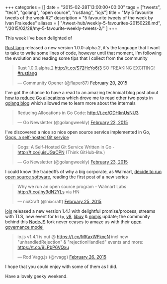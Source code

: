 +++
categories = []
date = "2015-02-28T13:00:00+00:00"
tags = ["tweets", "tech", "golang", "open source", "rustlang", "iojs"]
title = "My 5 favourite tweets of the week #2"
description = "5 favourite tweets of the week by Ivan Fraixedes"
aliases = [
  "/tweet-hub/weekly-5-favourites-20150228.md",
  "/2015/02/28/my-5-favourite-weekly-tweets-2/"
]
+++

This week I've been delighted of

[Rust lang](http://www.rust-lang.org/) released a new version 1.0.0-alpha.2, it's the language that I want to take to write some lines of code, however until that moment, I'm following the evolution and reading some tips that I collect from the community

<blockquote class="twitter-tweet tw-align-center" data-partner="tweetdeck"><p>Rust 1.0.0.alpha.2 <a href="http://t.co/S72HcYo6t3">http://t.co/S72HcYo6t3</a> SO FREAKING EXCITING! <a href="https://twitter.com/hashtag/rustlang?src=hash">#rustlang</a></p>&mdash; Community Opener (@flaper87) <a href="https://twitter.com/flaper87/status/568874641923698690">February 20, 2015</a></blockquote>
<script async src="//platform.twitter.com/widgets.js" charset="utf-8"></script>


I've got the chance to have a read to an amazing technical blog post about [how to reduce Go allocations](https://methane.github.io/2015/02/reduce-allocation-in-go-code/) which drove me to read other two posts in [golang blog](blog.golang.org) which allowed me to learn more about the internals

<blockquote class="twitter-tweet tw-align-center" data-partner="tweetdeck"><p>Reducing Allocations in Go Code: <a href="http://t.co/ODHknUsNU3">http://t.co/ODHknUsNU3</a></p>&mdash; Go Newsletter (@golangweekly) <a href="https://twitter.com/golangweekly/status/569594226041872385">February 22, 2015</a></blockquote>
<script async src="//platform.twitter.com/widgets.js" charset="utf-8"></script>


I've discovered a nice so nice open source service implemented in Go, [Gogs, a self-hosted Git service](http://gogs.io/)

<blockquote class="twitter-tweet tw-align-center" data-partner="tweetdeck"><p>Gogs: A Self-Hosted Git Service Written in Go - <a href="http://t.co/juisUGaCPN">http://t.co/juisUGaCPN</a> (Think GitHub-lite.)</p>&mdash; Go Newsletter (@golangweekly) <a href="https://twitter.com/golangweekly/status/569853209671565314">February 23, 2015</a></blockquote>
<script async src="//platform.twitter.com/widgets.js" charset="utf-8"></script>


I could know the tradeoffs of why a big corporate, as Walmart, [decide to run open source software](http://todogroup.org/blog/why-we-run-an-open-source-program-walmart-labs/), reading the first post of a new series

<blockquote class="twitter-tweet tw-align-center" data-partner="tweetdeck"><p>Why we run an open source program - Walmart Labs &#10;<a href="http://t.co/Ihy9dN2YLs">http://t.co/Ihy9dN2YLs</a> via HN</p>&mdash; nixCraft  (@nixcraft) <a href="https://twitter.com/nixcraft/status/570478864859840512">February 25, 2015</a></blockquote>
<script async src="//platform.twitter.com/widgets.js" charset="utf-8"></script>


[iojs](https://iojs.org/en/index.html) released a new version 1.4.1 with delightful promise/process, streams with TLS, new event for `http`, [v8](https://code.google.com/p/v8/), [libuv](https://github.com/libuv/libuv) & [npmjs](https://npmjs.org) update; the community behind this [NodeJS](http://nodejs.org) fork never ceases to amaze us with their [open governance model](https://github.com/iojs/io.js/blob/v1.x/GOVERNANCE.md#readme)

<blockquote class="twitter-tweet tw-align-center" data-partner="tweetdeck"><p>io.js v1.4.1 is out @ <a href="https://t.co/MKaxWFkxcN">https://t.co/MKaxWFkxcN</a> incl new &quot;unhandledRejection&quot; &amp; &quot;rejectionHandled&quot; events and more: <a href="https://t.co/9LPbP6VQxu">https://t.co/9LPbP6VQxu</a></p>&mdash; Rod Vagg.js (@rvagg) <a href="https://twitter.com/rvagg/status/571078034670772224">February 26, 2015</a></blockquote>
<script async src="//platform.twitter.com/widgets.js" charset="utf-8"></script>


I hope that you could enjoy with some of them as I did.

Have a lovely geeky weekend.
